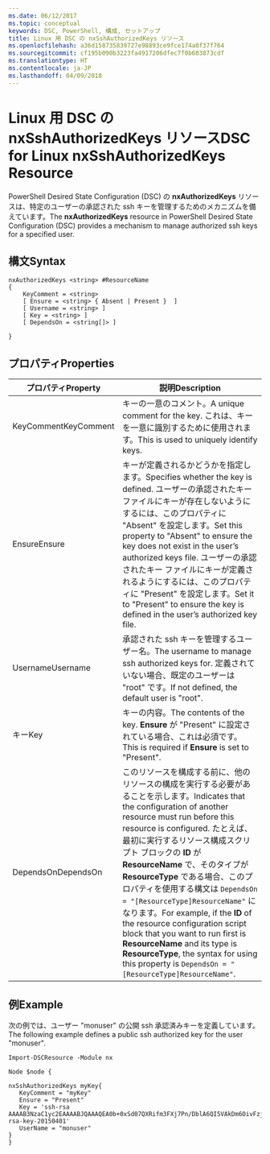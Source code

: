 ```yaml
---
ms.date: 06/12/2017
ms.topic: conceptual
keywords: DSC, PowerShell, 構成, セットアップ
title: Linux 用 DSC の nxSshAuthorizedKeys リソース
ms.openlocfilehash: a36d158735839727e98893ce9fce174a0f37f764
ms.sourcegitcommit: cf195b090b3223fa4917206dfec7f0b603873cdf
ms.translationtype: HT
ms.contentlocale: ja-JP
ms.lasthandoff: 04/09/2018
---
```

# <a name="dsc-for-linux-nxsshauthorizedkeys-resource"></a><span data-ttu-id="e37a6-103">Linux 用 DSC の nxSshAuthorizedKeys リソース</span><span class="sxs-lookup"><span data-stu-id="e37a6-103">DSC for Linux nxSshAuthorizedKeys Resource</span></span>

<span data-ttu-id="e37a6-104">PowerShell Desired State Configuration (DSC) の **nxAuthorizedKeys** リソースは、特定のユーザーの承認された ssh キーを管理するためのメカニズムを備えています。</span><span class="sxs-lookup"><span data-stu-id="e37a6-104">The **nxAuthorizedKeys** resource in PowerShell Desired State Configuration (DSC) provides a mechanism to manage authorized ssh keys for a specified user.</span></span>

## <a name="syntax"></a><span data-ttu-id="e37a6-105">構文</span><span class="sxs-lookup"><span data-stu-id="e37a6-105">Syntax</span></span>

```
nxAuthorizedKeys <string> #ResourceName
{
    KeyComment = <string>
    [ Ensure = <string> { Absent | Present }  ]
    [ Username = <string> ]
    [ Key = <string> ]
    [ DependsOn = <string[]> ]

}
```

## <a name="properties"></a><span data-ttu-id="e37a6-106">プロパティ</span><span class="sxs-lookup"><span data-stu-id="e37a6-106">Properties</span></span>

|  <span data-ttu-id="e37a6-107">プロパティ</span><span class="sxs-lookup"><span data-stu-id="e37a6-107">Property</span></span> |  <span data-ttu-id="e37a6-108">説明</span><span class="sxs-lookup"><span data-stu-id="e37a6-108">Description</span></span> |
|---|---|
| <span data-ttu-id="e37a6-109">KeyComment</span><span class="sxs-lookup"><span data-stu-id="e37a6-109">KeyComment</span></span>| <span data-ttu-id="e37a6-110">キーの一意のコメント。</span><span class="sxs-lookup"><span data-stu-id="e37a6-110">A unique comment for the key.</span></span> <span data-ttu-id="e37a6-111">これは、キーを一意に識別するために使用されます。</span><span class="sxs-lookup"><span data-stu-id="e37a6-111">This is used to uniquely identify keys.</span></span>|
| <span data-ttu-id="e37a6-112">Ensure</span><span class="sxs-lookup"><span data-stu-id="e37a6-112">Ensure</span></span>| <span data-ttu-id="e37a6-113">キーが定義されるかどうかを指定します。</span><span class="sxs-lookup"><span data-stu-id="e37a6-113">Specifies whether the key is defined.</span></span> <span data-ttu-id="e37a6-114">ユーザーの承認されたキー ファイルにキーが存在しないようにするには、このプロパティに "Absent" を設定します。</span><span class="sxs-lookup"><span data-stu-id="e37a6-114">Set this property to "Absent" to ensure the key does not exist in the user’s authorized keys file.</span></span> <span data-ttu-id="e37a6-115">ユーザーの承認されたキー ファイルにキーが定義されるようにするには、このプロパティに "Present" を設定します。</span><span class="sxs-lookup"><span data-stu-id="e37a6-115">Set it to "Present" to ensure the key is defined in the user’s authorized key file.</span></span>|
| <span data-ttu-id="e37a6-116">Username</span><span class="sxs-lookup"><span data-stu-id="e37a6-116">Username</span></span>| <span data-ttu-id="e37a6-117">承認された ssh キーを管理するユーザー名。</span><span class="sxs-lookup"><span data-stu-id="e37a6-117">The username to manage ssh authorized keys for.</span></span> <span data-ttu-id="e37a6-118">定義されていない場合、既定のユーザーは "root" です。</span><span class="sxs-lookup"><span data-stu-id="e37a6-118">If not defined, the default user is "root".</span></span>|
| <span data-ttu-id="e37a6-119">キー</span><span class="sxs-lookup"><span data-stu-id="e37a6-119">Key</span></span>| <span data-ttu-id="e37a6-120">キーの内容。</span><span class="sxs-lookup"><span data-stu-id="e37a6-120">The contents of the key.</span></span> <span data-ttu-id="e37a6-121">**Ensure** が "Present" に設定されている場合、これは必須です。</span><span class="sxs-lookup"><span data-stu-id="e37a6-121">This is required if **Ensure** is set to "Present".</span></span>|
| <span data-ttu-id="e37a6-122">DependsOn</span><span class="sxs-lookup"><span data-stu-id="e37a6-122">DependsOn</span></span> | <span data-ttu-id="e37a6-123">このリソースを構成する前に、他のリソースの構成を実行する必要があることを示します。</span><span class="sxs-lookup"><span data-stu-id="e37a6-123">Indicates that the configuration of another resource must run before this resource is configured.</span></span> <span data-ttu-id="e37a6-124">たとえば、最初に実行するリソース構成スクリプト ブロックの **ID** が **ResourceName** で、そのタイプが **ResourceType** である場合、このプロパティを使用する構文は `DependsOn = "[ResourceType]ResourceName"` になります。</span><span class="sxs-lookup"><span data-stu-id="e37a6-124">For example, if the **ID** of the resource configuration script block that you want to run first is **ResourceName** and its type is **ResourceType**, the syntax for using this property is `DependsOn = "[ResourceType]ResourceName"`.</span></span>|

## <a name="example"></a><span data-ttu-id="e37a6-125">例</span><span class="sxs-lookup"><span data-stu-id="e37a6-125">Example</span></span>

<span data-ttu-id="e37a6-126">次の例では、ユーザー "monuser" の公開 ssh 承認済みキーを定義しています。</span><span class="sxs-lookup"><span data-stu-id="e37a6-126">The following example defines a public ssh authorized key for the user "monuser".</span></span>

```
Import-DSCResource -Module nx

Node $node {

nxSshAuthorizedKeys myKey{
   KeyComment = "myKey"
   Ensure = "Present"
   Key = 'ssh-rsa AAAAB3NzaC1yc2EAAAABJQAAAQEA0b+0xSd07QXRifm3FXj7Pn/DblA6QI5VAkDm6OivFzj3U6qGD1VJ6AAxWPCyMl/qhtpRtxZJDu/TxD8AyZNgc8aN2CljN1hOMbBRvH2q5QPf/nCnnJRaGsrxIqZjyZdYo9ZEEzjZUuMDM5HI1LA9B99k/K6PK2Bc1NLivpu7nbtVG2tLOQs+GefsnHuetsRMwo/+c3LtwYm9M0XfkGjYVCLO4CoFuSQpvX6AB3TedUy6NZ0iuxC0kRGg1rIQTwSRcw+McLhslF0drs33fw6tYdzlLBnnzimShMuiDWiT37WqCRovRGYrGCaEFGTG2e0CN8Co8nryXkyWc6NSDNpMzw== rsa-key-20150401'
   UserName = "monuser"
}
}
```